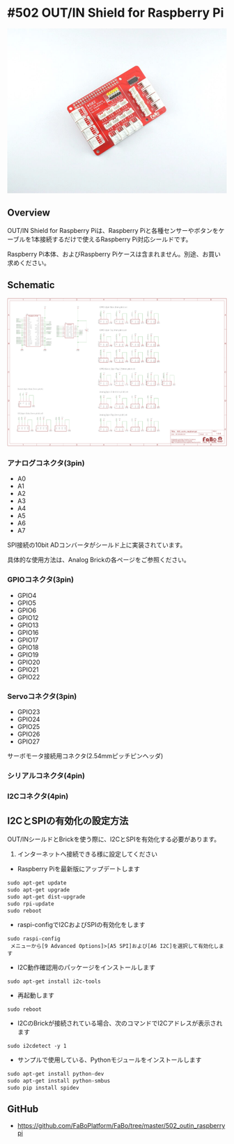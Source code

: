 # #502 OUT/IN Shield for Raspberry Pi

  
![](./img/502_outin_raspberrypi.jpg)
<!--COLORME-->

## Overview
OUT/IN Shield for Raspberry Piは、Raspberry Piと各種センサーやボタンをケーブルを1本接続するだけで使えるRaspberry Pi対応シールドです。

Raspberry Pi本体、およびRaspberry Piケースは含まれません。別途、お買い求めください。

## Schematic
![](./img/502_outin_raspberrypi_sch.png)

### アナログコネクタ(3pin)
- A0
- A1
- A2
- A3
- A4
- A5
- A6
- A7

SPI接続の10bit ADコンバータがシールド上に実装されています。

具体的な使用方法は、Analog Brickの各ページをご参照ください。

### GPIOコネクタ(3pin)
- GPIO4
- GPIO5
- GPIO6
- GPIO12
- GPIO13
- GPIO16
- GPIO17
- GPIO18
- GPIO19
- GPIO20
- GPIO21
- GPIO22

### Servoコネクタ(3pin)
- GPIO23
- GPIO24
- GPIO25
- GPIO26
- GPIO27

サーボモータ接続用コネクタ(2.54mmピッチピンヘッダ)

### シリアルコネクタ(4pin)

### I2Cコネクタ(4pin)

## I2CとSPIの有効化の設定方法

OUT/INシールドとBrickを使う際に、I2CとSPIを有効化する必要があります。

1. インターネットへ接続できる様に設定してください

* Raspberry Piを最新版にアップデートします
```shell
sudo apt-get update
sudo apt-get upgrade
sudo apt-get dist-upgrade
sudo rpi-update
sudo reboot
```
* raspi-configでI2CおよびSPIの有効化をします
```shell
sudo raspi-config
 メニューから[9 Advanced Options]>[A5 SPI]および[A6 I2C]を選択して有効化します
```
* I2C動作確認用のパッケージをインストールします
```shell
sudo apt-get install i2c-tools
```
* 再起動します
```shell
sudo reboot
```
* I2CのBrickが接続されている場合、次のコマンドでI2Cアドレスが表示されます
```shell
sudo i2cdetect -y 1
```
* サンプルで使用している、Pythonモジュールをインストールします
```shell
sudo apt-get install python-dev
sudo apt-get install python-smbus
sudo pip install spidev
```

## GitHub
- https://github.com/FaBoPlatform/FaBo/tree/master/502_outin_raspberrypi
